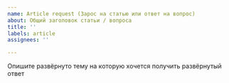 ```yaml
---
name: Article request (Зарос на статью или ответ на вопрос)
about: Общий заголовок статьи / вопроса
title: ''
labels: article
assignees: ''

---
```


Опишите развёрнуто тему на которую хочется получить развёрнутый  ответ
